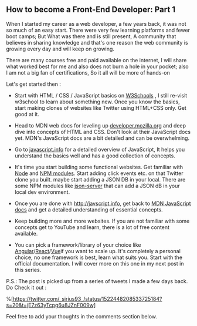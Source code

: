 ## How to become a Front-End Developer: Part 1

When I started my career as a web developer, a few years back, it was not so much of an easy start. There were very few learning platforms and fewer boot camps; But What was there and is still present, A community that believes in sharing knowledge and that's one reason the web community is growing every day and will keep on growing.

There are many courses free and paid available on the internet, I will share what worked best for me and also does not burn a hole in your pocket; also I am not a big fan of certifications, So it all will be more of hands-on

Let's get started then : 

- Start with HTML / CSS / JavaScript basics on [W3Schools](https://w3schools.com) , I still re-visit w3school to learn about something new. Once you know the basics, start making clones of websites like Twitter using HTML+CSS only. Get good at it.

- Head to MDN web docs for leveling up [developer.mozilla.org](https://developer.mozilla.org) and deep dive into concepts of HTML and CSS. Don't look at their JavaScript docs yet. MDN's JavaScript docs are a bit detailed and can be overwhelming.

- Go to [javascript.info](http://javascript.info) for a detailed overview of JavaScript, It helps you understand the basics well and has a good collection of concepts.

- It's time you start building some functional websites. Get familiar with [Node](https://nodejs.org/) and [NPM modules](https://www.npmjs.com). Start adding click events etc. on that Twitter clone you built. maybe start adding a JSON DB in your local. There are some NPM modules like [json-server](https://www.npmjs.com/package/json-server) that can add a JSON dB in your local dev environment.

- Once you are done with http://javscript.info, get back to [MDN JavaScript docs](https://developer.mozilla.org/en-US/docs/Web/JavaScript) and get a detailed understanding of essential concepts.

- Keep building more and more websites. If you are not familiar with some concepts get to YouTube and learn, there is a lot of free content available. 

- You can pick a framework/library of your choice like [Angular](https://angular.io/)/[React](https://reactjs.org/)/[Vue](https://vuejs.org/)if you want to scale up. It's completely a personal choice, no one framework is best, learn what suits you. Start with the official documentation. I will cover more on this one in my next post in this series.

P.S.: The post is picked up from a series of tweets I made a few days back. Do Check it out :

%[https://twitter.com/_sirius93_/status/1522448208533725184?s=20&t=jE7z63yTcpg6u8JZnF009w]

Feel free to add your thoughts in the comments section below.